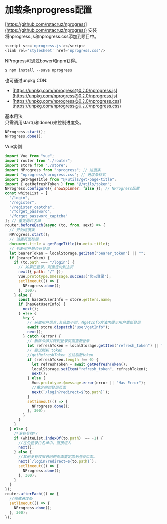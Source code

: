 
# 加载条nprogress配置
[https://github.com/rstacruz/nprogress](https://github.com/rstacruz/nprogress)
安装<br />将nprogress.js和nprogress.css添加到项目中。
```javascript
<script src='nprogress.js'></script>
<link rel='stylesheet' href='nprogress.css'/>
```
NProgress可通过bower和npm获得。
```javascript
$ npm install --save nprogress
```
也可通过unpkg CDN:

- [https://unpkg.com/nprogress@0.2.0/nprogress.js](https://unpkg.com/nprogress@0.2.0/nprogress.js)
- [https://unpkg.com/nprogress@0.2.0/nprogress.css](https://unpkg.com/nprogress@0.2.0/nprogress.css)

基本用法<br />只需调用start()和done()来控制进度条。
```javascript
NProgress.start();
NProgress.done();
```
Vue实例
```JavaScript
import Vue from "vue";
import router from "./router";
import store from "./store";
import NProgress from "nprogress"; // 进度条
import "nprogress/nprogress.css"; // 进度条样式
import getPageTitle from "@/utils/get-page-title";
import { getRefreshToken } from "@/utils/token";
NProgress.configure({ showSpinner: false }); // NProgress配置
const whiteList = [
  "/login",
  "/register",
  "/register_captcha",
  "/forget_password",
  "/forget_password_captcha"
]; // 重定向白名单
router.beforeEach(async (to, from, next) => {
  // 开始进度条
  NProgress.start();
  // 设置页面标题
  document.title = getPageTitle(to.meta.title);
  // 判断用户是否已登录
  let bearerToken = localStorage.getItem("bearer_token") || "";
  if (bearerToken) {
    if (to.path === "/login") {
      // 如果已登录，则重定向到主页
      next({ path: "/" });
      Vue.prototype.$message.success("您已登录");
      setTimeout(() => {
        NProgress.done();
      }, 300);
    } else {
      const hasGetUserInfo = store.getters.name;
      if (hasGetUserInfo) {
        next();
      } else {
        try {
          // 获取用户信息,若获取不到，在getInfo方法内提示用户重新登录
          await store.dispatch("user/getInfo");
          next();
        } catch (error) {
          // 删除令牌并转到登录页面重新登录
          let refreshToken = localStorage.getItem("refresh_token") || "";
          // 尝试刷新 token
          //getRefreshToken 方法刷新token
          if (refreshToken.length !== 0) {
            let refreshToken = await getRefreshToken();
            localStorage.setItem("refresh_token", refreshToken);
            next();
          } else {
            Vue.prototype.$message.error(error || "Has Error");
            //重定向到登录页面
            next(`/login?redirect=${to.path}`);
          }
          setTimeout(() => {
            NProgress.done();
          }, 300);
        }
      }
    }
  } else {
    /*没有令牌*/
    if (whiteList.indexOf(to.path) !== -1) {
      //在免登录白名单中，直接进入
      next();
    } else {
      //其他没有权限访问的页面重定向到登录页面。
      next(`/login?redirect=${to.path}`);
      setTimeout(() => {
        NProgress.done();
      }, 300);
    }
  }
});
router.afterEach(() => {
  //完成进度条
  setTimeout(() => {
    NProgress.done();
  }, 300);
});
```
